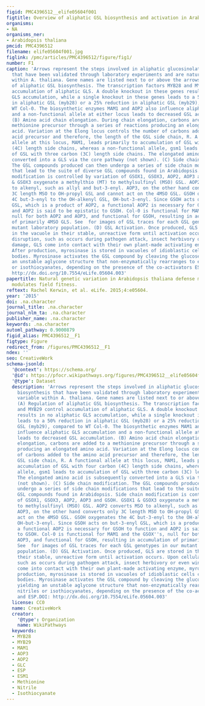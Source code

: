 ```yaml
---
figid: PMC4396512__elife05604f001
figtitle: Overview of aliphatic GSL biosynthesis and activation in Arabidopsis thaliana
organisms:
- NA
organisms_ner:
- Arabidopsis thaliana
pmcid: PMC4396512
filename: elife05604f001.jpg
figlink: /pmc/articles/PMC4396512/figure/fig1/
number: F1
caption: 'Arrows represent the steps involved in aliphatic glucosinolate (GSL) biosynthesis
  that have been validated through laboratory experiments and are naturally variable
  within A. thaliana. Gene names are listed next to or above the arrows. (A) Regulation
  of aliphatic GSL biosynthesis. The transcription factors MYB28 and MYB29 control
  accumulation of aliphatic GLS. A double knockout in these genes results in no aliphatic
  GLS accumulation, while a single knockout in these genes leads to a 50% reduction
  in aliphatic GSL (myb28) or a 25% reduction in aliphatic GSL (myb29), compared to
  WT Col-0. The biosynthetic enzymes MAM1 and AOP2 also influence aliphatic GLS accumulation
  and a non-functional allele at either locus leads to decreased GSL accumulation.
  (B) Amino acid chain elongation. During chain elongation, carbons are added to a
  methionine precursor through a series of reactions producing an elongated amino
  acid. Variation at the Elong locus controls the number of carbons added to the amino
  acid precursor and therefore, the length of the GSL side chain, R. A functional
  allele at this locus, MAM1, leads primarily to accumulation of GSL with four carbon
  (4C) length side chains, whereas a non-functional allele, gsm1 leads to accumulation
  of GSL with three carbon (3C) length side chains. The elongated amino acid is subsequently
  converted into a GLS via the core pathway (not shown). (C) Side chain modification.
  The GSL compounds produced can then undergo a series of side chain modifications
  that lead to the suite of diverse GSL compounds found in Arabidopsis. Side chain
  modification is controlled by variation of GSOX1, GSOX3, AOP2, AOP3 and GSOH. GSOX1
  & GSOX3 oxygenate a methylthio (MT) to methylsulfinyl (MSO) GSL. AOP2 converts MSO
  to alkenyl, such as allyl and but-3-enyl. AOP3, on the other hand converts only
  3C length MSO to OH-propyl GSL and cannot act on the 4MSO GSL. GSOH oxygenates the
  4C but-3-enyl to the OH-alkenyl GSL, OH-but-3-enyl. Since GSOH acts on but-3-enyl
  GSL, which is a product of AOP2, a functional AOP2 is necessary for GSOH to function
  and AOP2 is said to be epistatic to GSOH. Col-0 is functional for MAM1 and the GSOX''s,
  null for both AOP2 and AOP3, and functional for GSOH, resulting in accumulation
  of primarily 4MSO GLS. See  for images of GSL traces for each GSL genotypes in our
  mutant laboratory population. (D) GSL Activation. Once produced, GLS are stored
  in the vacuole in their stable, unreactive form until activation occurs. Upon cellular
  disruption, such as occurs during pathogen attack, insect herbivory or even wind
  damage, GLS come into contact with their own plant-made activating enzyme, myrosinase.
  After production, myrosinase is stored in vacuoles of idioblastic cells called myrosin
  bodies. Myrosinase activates the GSL compound by cleaving the glucose moiety, yielding
  an unstable aglycone structure that non-enzymatically rearranges to either nitriles
  or isothiocyanates, depending on the presence of the co-activators ESM1 and ESP.DOI:
  http://dx.doi.org/10.7554/eLife.05604.003'
papertitle: Natural genetic variation in Arabidopsis thaliana defense metabolism genes
  modulates field fitness.
reftext: Rachel Kerwin, et al. eLife. 2015;4:e05604.
year: '2015'
doi: .na.character
journal_title: .na.character
journal_nlm_ta: .na.character
publisher_name: .na.character
keywords: .na.character
automl_pathway: 0.9000879
figid_alias: PMC4396512__F1
figtype: Figure
redirect_from: /figures/PMC4396512__F1
ndex: ''
seo: CreativeWork
schema-jsonld:
  '@context': https://schema.org/
  '@id': https://pfocr.wikipathways.org/figures/PMC4396512__elife05604f001.html
  '@type': Dataset
  description: 'Arrows represent the steps involved in aliphatic glucosinolate (GSL)
    biosynthesis that have been validated through laboratory experiments and are naturally
    variable within A. thaliana. Gene names are listed next to or above the arrows.
    (A) Regulation of aliphatic GSL biosynthesis. The transcription factors MYB28
    and MYB29 control accumulation of aliphatic GLS. A double knockout in these genes
    results in no aliphatic GLS accumulation, while a single knockout in these genes
    leads to a 50% reduction in aliphatic GSL (myb28) or a 25% reduction in aliphatic
    GSL (myb29), compared to WT Col-0. The biosynthetic enzymes MAM1 and AOP2 also
    influence aliphatic GLS accumulation and a non-functional allele at either locus
    leads to decreased GSL accumulation. (B) Amino acid chain elongation. During chain
    elongation, carbons are added to a methionine precursor through a series of reactions
    producing an elongated amino acid. Variation at the Elong locus controls the number
    of carbons added to the amino acid precursor and therefore, the length of the
    GSL side chain, R. A functional allele at this locus, MAM1, leads primarily to
    accumulation of GSL with four carbon (4C) length side chains, whereas a non-functional
    allele, gsm1 leads to accumulation of GSL with three carbon (3C) length side chains.
    The elongated amino acid is subsequently converted into a GLS via the core pathway
    (not shown). (C) Side chain modification. The GSL compounds produced can then
    undergo a series of side chain modifications that lead to the suite of diverse
    GSL compounds found in Arabidopsis. Side chain modification is controlled by variation
    of GSOX1, GSOX3, AOP2, AOP3 and GSOH. GSOX1 & GSOX3 oxygenate a methylthio (MT)
    to methylsulfinyl (MSO) GSL. AOP2 converts MSO to alkenyl, such as allyl and but-3-enyl.
    AOP3, on the other hand converts only 3C length MSO to OH-propyl GSL and cannot
    act on the 4MSO GSL. GSOH oxygenates the 4C but-3-enyl to the OH-alkenyl GSL,
    OH-but-3-enyl. Since GSOH acts on but-3-enyl GSL, which is a product of AOP2,
    a functional AOP2 is necessary for GSOH to function and AOP2 is said to be epistatic
    to GSOH. Col-0 is functional for MAM1 and the GSOX''s, null for both AOP2 and
    AOP3, and functional for GSOH, resulting in accumulation of primarily 4MSO GLS.
    See  for images of GSL traces for each GSL genotypes in our mutant laboratory
    population. (D) GSL Activation. Once produced, GLS are stored in the vacuole in
    their stable, unreactive form until activation occurs. Upon cellular disruption,
    such as occurs during pathogen attack, insect herbivory or even wind damage, GLS
    come into contact with their own plant-made activating enzyme, myrosinase. After
    production, myrosinase is stored in vacuoles of idioblastic cells called myrosin
    bodies. Myrosinase activates the GSL compound by cleaving the glucose moiety,
    yielding an unstable aglycone structure that non-enzymatically rearranges to either
    nitriles or isothiocyanates, depending on the presence of the co-activators ESM1
    and ESP.DOI: http://dx.doi.org/10.7554/eLife.05604.003'
  license: CC0
  name: CreativeWork
  creator:
    '@type': Organization
    name: WikiPathways
  keywords:
  - MYB28
  - MYB29
  - MAM1
  - AOP3
  - AOP2
  - GLC
  - ESP
  - ESM1
  - Methionine
  - Nitrile
  - Isothiocyanate
---
```

